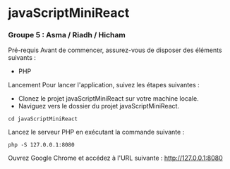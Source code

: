 # javaScriptMiniReact
### Groupe 5 : Asma / Riadh / Hicham


Pré-requis
Avant de commencer, assurez-vous de disposer des éléments suivants :

* PHP

Lancement
Pour lancer l'application, suivez les étapes suivantes :

* Clonez le projet javaScriptMiniReact sur votre machine locale.
* Naviguez vers le dossier du projet javaScriptMiniReact. 

`cd javaScriptMiniReact`
 

Lancez le serveur PHP en exécutant la commande suivante :

`php -S 127.0.0.1:8080`

Ouvrez Google Chrome et accédez à l'URL suivante : http://127.0.0.1:8080


